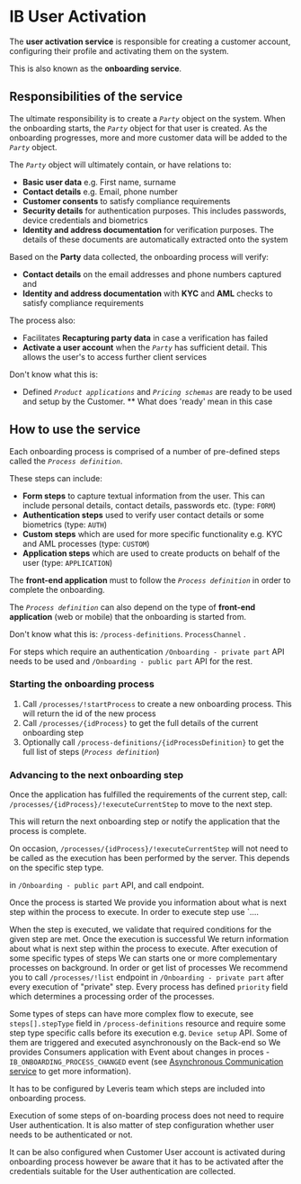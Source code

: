 # IB User Activation

The **user activation service** is responsible for creating a customer account, configuring their profile and activating them on the system.

This is also known as the **onboarding service**.

## Responsibilities of the service

The ultimate responsibility is to create a *`Party`* object on the system. When the onboarding starts, the *`Party`* object for that user is created. As the onboarding progresses, more and more customer data will be added to the *`Party`* object.

The *`Party`* object will ultimately contain, or have relations to:
* **Basic user data** e.g. First name, surname
* **Contact details** e.g. Email, phone number
* **Customer consents** to satisfy compliance requirements
* **Security details** for authentication purposes. This includes passwords, device credentials and biometrics
* **Identity and address documentation** for verification purposes. The details of these documents are automatically extracted onto the system

Based on the **Party** data collected, the onboarding process will verify:
* **Contact details** on the email addresses and phone numbers captured and
* **Identity and address documentation** with **KYC** and **AML** checks to satisfy compliance requirements

The process also:
* Facilitates **Recapturing party data** in case a verification has failed
* **Activate a user account** when the *`Party`* has sufficient detail. This allows the user's to access further client services

Don't know what this is:
* Defined *`Product applications`* and *`Pricing schemas`* are ready to be used and setup by the Customer.
** What does 'ready' mean in this case




## How to use the service

Each onboarding process is comprised of a number of pre-defined steps called the *`Process definition`*.

These steps can include:
* **Form steps** to capture textual information from the user. This can include personal details, contact details, passwords etc. (type: `FORM`)
* **Authentication steps** used to verify user contact details or some biometrics (type: `AUTH`)
* **Custom steps** which are used for more specific functionality e.g. KYC and AML processes (type: `CUSTOM`)
* **Application steps** which are used to create products on behalf of the user (type: `APPLICATION`)

The **front-end application** must to follow the *`Process definition`* in order to complete the onboarding.

The *`Process definition`* can also depend on the type of **front-end application** (web or mobile) that the onboarding is started from.

Don't know what this is:
 `/process-definitions`.
`ProcessChannel` .





For steps which require an authentication `/Onboarding - private part` API needs to be used and `/Onboarding - public part` API for the rest.


### Starting the onboarding process

1. Call `/processes/!startProcess` to create a new onboarding process. This will return the id of the new process
2. Call `/processes/{idProcess}` to get the full details of the current onboarding step
3. Optionally call `/process-definitions/{idProcessDefinition}` to get the full list of steps (*`Process definition`*)

### Advancing to the next onboarding step

Once the application has fulfilled the requirements of the current step, call: `/processes/{idProcess}/!executeCurrentStep` to move to the next step.

This will return the next onboarding step or notify the application that the process is complete.

On occasion, `/processes/{idProcess}/!executeCurrentStep` will not need to be called as the execution has been performed by the server. This depends on the specific step type.




  in `/Onboarding - public part` API, and call  endpoint.


Once the process is started We provide you information about what is next step within the process to execute. In order to execute step use `....


When the step is executed, we validate that required conditions for the given step are met. Once the execution is successful We return information about what is next step within the process to execute.
After execution of some specific types of steps We can starts one or more complementary processes on background. In order or get list of processes We recommend you to call `/processes/!list` endpoint in `/Onboarding - private part` after every execution of "private" step. Every process has defined `priority` field which determines a processing order of the processes.

Some types of steps can have more complex flow to execute, see `steps[].stepType` field in `/process-definitions` resource and require some step type specific calls before its execution e.g. `Device setup` API.
Some of them are triggered and executed asynchronously on the Back-end so We provides Consumers application with Event about changes in proces  - `IB_ONBOARDING_PROCESS_CHANGED` event (see [Asynchronous Communication service](mw-gen-asynccomm-ib.md) to get more information).










It has to be configured by Leveris team which steps are included into onboarding process.

Execution of some steps of on-boarding process does not need to require User authentication. It is also matter of step configuration whether user needs to be authenticated or not.

It can be also configured when Customer User account is activated during onboarding process however be aware that it has to be activated after the credentials suitable for the User authentication are collected.

